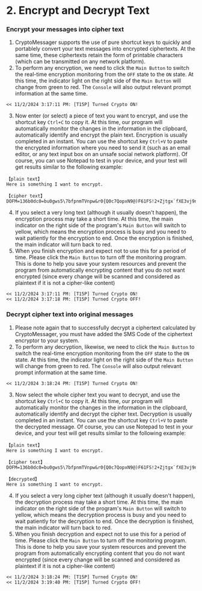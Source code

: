 # 2. Encrypt and Decrypt Text

### Encrypt your messages into cipher text
1. CryptoMessager supports the use of pure shortcut keys to quickly and portablely convert your text messages into encrypted ciphertexts. At the same time, these ciphertexts retain the form of printable characters (which can be transmitted on any network platform).
2. To perform any encryption, we need to click the `Main Button` to switch the real-time encryption monitoring from the `OFF` state to the `ON` state. At this time, the indicator light on the right side of the `Main Button` will change from green to red. The `Console` will also output relevant prompt information at the same time.
```text
<< 11/2/2024 3:17:11 PM: [T15P] Turned Crypto ON!
```
3. Now enter (or select) a piece of text you want to encrypt, and use the shortcut key `Ctrl+C` to copy it. At this time, our program will automatically monitor the changes in the information in the clipboard, automatically identify and encrypt the plain text. Encryption is usually completed in an instant. You can use the shortcut key `Ctrl+V` to paste the encrypted information where you need to send it (such as an email editor, or any text input box on an unsafe social network platform). Of course, you can use Notepad to test in your device, and your test will get results similar to the following example:
```text
【plain text】
Here is something I want to encrypt.

【cipher text】
DOFM=136b0dc0=bu0gws5\7bfpnmTVnpw&r0{Q0c7QopxN9@)F61FS!2+Zjtgx`fXE3vj9nSqvsDs(m3s@GU9IkAfBSCwB5bfGlIj+8!219M1
```
4. If you select a very long text (although it usually doesn't happen), the encryption process may take a short time. At this time, the main indicator on the right side of the program's `Main Button` will switch to yellow, which means the encryption process is busy and you need to wait patiently for the encryption to end. Once the encryption is finished, the main indicator will turn back to red.
6. When you finish encryption and expect not to use this for a period of time. Please click the `Main Button` to turn off the monitoring program. This is done to help you save your system resources and prevent the program from automatically encrypting content that you do not want encrypted (since every change will be scanned and considered as plaintext if it is not a cipher-like content)
```text
<< 11/2/2024 3:17:11 PM: [T15P] Turned Crypto ON!
<< 11/2/2024 3:17:18 PM: [T15P] Turned Crypto OFF!
```

### Decrypt cipher text into original messages
1. Please note again that to successfully decrypt a ciphertext calculated by CryptoMessager, you must have added the SMS Code of the ciphertext encryptor to your system.
2. To perform any decryption, likewise, we need to click the `Main Button` to switch the real-time encryption monitoring from the `OFF` state to the `ON` state. At this time, the indicator light on the right side of the `Main Button` will change from green to red. The `Console` will also output relevant prompt information at the same time.
```text
<< 11/2/2024 3:18:24 PM: [T15P] Turned Crypto ON!
```
3. Now select the whole cipher text you want to decrypt, and use the shortcut key `Ctrl+C` to copy it. At this time, our program will automatically monitor the changes in the information in the clipboard, automatically identify and decrypt the cipher text. Decryption is usually completed in an instant. You can use the shortcut key `Ctrl+V` to paste the decrypted message. Of course, you can use Notepad to test in your device, and your test will get results similar to the following example:
```text
【plain text】
Here is something I want to encrypt.

【cipher text】
DOFM=136b0dc0=bu0gws5\7bfpnmTVnpw&r0{Q0c7QopxN9@)F61FS!2+Zjtgx`fXE3vj9nSqvsDs(m3s@GU9IkAfBSCwB5bfGlIj+8!219M1

【decrypted】
Here is something I want to encrypt.
```
4. If you select a very long cipher text (although it usually doesn't happen), the decryption process may take a short time. At this time, the main indicator on the right side of the program's `Main Button` will switch to yellow, which means the decryption process is busy and you need to wait patiently for the decryption to end. Once the decryption is finished, the main indicator will turn back to red.
6. When you finish decryption and expect not to use this for a period of time. Please click the `Main Button` to turn off the monitoring program. This is done to help you save your system resources and prevent the program from automatically encrypting content that you do not want encrypted (since every change will be scanned and considered as plaintext if it is not a cipher-like content)
```text
<< 11/2/2024 3:18:24 PM: [T15P] Turned Crypto ON!
<< 11/2/2024 3:19:40 PM: [T15P] Turned Crypto OFF!
```
